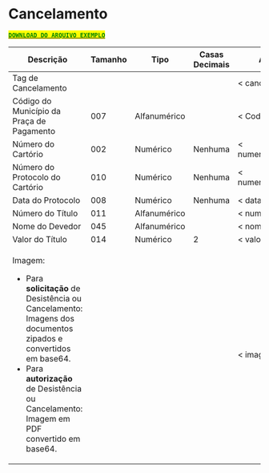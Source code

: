 # Cancelamento

[<mark style="color:green;">**`DOWNLOAD DO ARQUIVO EXEMPLO`**</mark>](https://github.com/p21sistemas/manual-cra-21/blob/main/EXEMPLO\_DP-CP-AC-AD\_XML.zip?raw=true)

| **Descrição**                                                                                                                                                                                                                                                           | **Tamanho** | **Tipo**     | **Casas Decimais** | **Atributo**         |
| ----------------------------------------------------------------------------------------------------------------------------------------------------------------------------------------------------------------------------------------------------------------------- | ----------- | ------------ | ------------------ | -------------------- |
| Tag de Cancelamento                                                                                                                                                                                                                                                     |             |              |                    | < cancelamento       |
| Código do Município da Praça de Pagamento                                                                                                                                                                                                                               | 007         | Alfanumérico |                    | < CodMun>            |
| Número do Cartório                                                                                                                                                                                                                                                      | 002         | Numérico     | Nenhuma            | < numero\_cartorio>  |
| Número do Protocolo do Cartório                                                                                                                                                                                                                                         | 010         | Numérico     | Nenhuma            | < numero\_protocolo> |
| Data do Protocolo                                                                                                                                                                                                                                                       | 008         | Numérico     | Nenhuma            | < data\_protocolo>   |
| Número do Título                                                                                                                                                                                                                                                        | 011         | Alfanumérico |                    | < numero\_titulo>    |
| Nome do Devedor                                                                                                                                                                                                                                                         | 045         | Alfanumérico |                    | < nome\_devedor>     |
| Valor do Título                                                                                                                                                                                                                                                         | 014         | Numérico     | 2                  | < valor\_titulo>     |
| <p>Imagem:</p><ul><li>Para <strong>solicitação</strong> de Desistência ou Cancelamento: Imagens dos documentos zipados e convertidos em base64.</li><li>Para <strong>autorização</strong> de Desistência ou Cancelamento: Imagem em PDF convertido em base64.</li></ul> |             |              |                    | < imagem>            |
